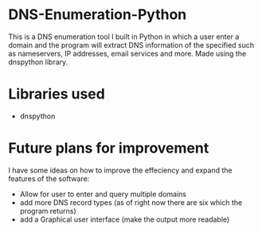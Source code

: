 # DNS-Enumeration-Python

This is a DNS enumeration tool I built in Python in which a user enter a domain and the program will extract DNS information of the specified such as nameservers, IP addresses, email services and more. Made using the dnspython library. 

# Libraries used
- dnspython

# Future plans for improvement 
I have some ideas on how to improve the effeciency and expand the features of the software:
- Allow for user to enter and query multiple domains 
- add more DNS record types (as of right now there are six which the program returns)
- add a Graphical user interface (make the output more readable)
